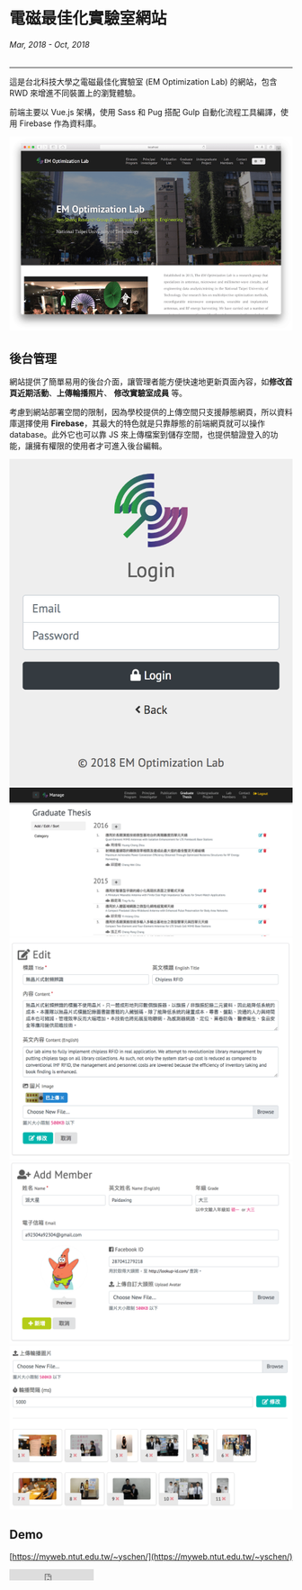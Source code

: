 # 電磁最佳化實驗室網站
###### Mar, 2018 - Oct, 2018
---

這是台北科技大學之電磁最佳化實驗室 (EM Optimization Lab) 的網站，包含 RWD 來增進不同裝置上的瀏覽體驗。

前端主要以 Vue.js 架構，使用 Sass 和 Pug 搭配 Gulp 自動化流程工具編譯，使用 Firebase 作為資料庫。

![首頁](/static/img/emo/cover.png)

## 後台管理

網站提供了簡單易用的後台介面，讓管理者能方便快速地更新頁面內容，如**修改首頁近期活動**、**上傳輪播照片**、 **修改實驗室成員** 等。

考慮到網站部署空間的限制，因為學校提供的上傳空間只支援靜態網頁，所以資料庫選擇使用 **Firebase**，其最大的特色就是只靠靜態的前端網頁就可以操作 database。此外它也可以靠 JS 來上傳檔案到儲存空間，也提供驗證登入的功能，讓擁有權限的使用者才可進入後台編輯。

![登入後台](/static/img/emo/login.png)
![後台介面](/static/img/emo/manage-thesis.png)
![編輯研究項目](/static/img/emo/manage-research.png)
![編輯實驗室成員](/static/img/emo/manage-member.png)
![上傳輪播照片(可拖曳排序)](/static/img/emo/manage-carousel.png)

## Demo

[https://myweb.ntut.edu.tw/~yschen/](https://myweb.ntut.edu.tw/~yschen/)

<iframe src="https://ghbtns.com/github-btn.html?user=ngseke&repo=emo&type=star&count=false" frameborder="0" scrolling="0" width="150" height="20" title="Star twbs/bootstrap on GitHub"></iframe>